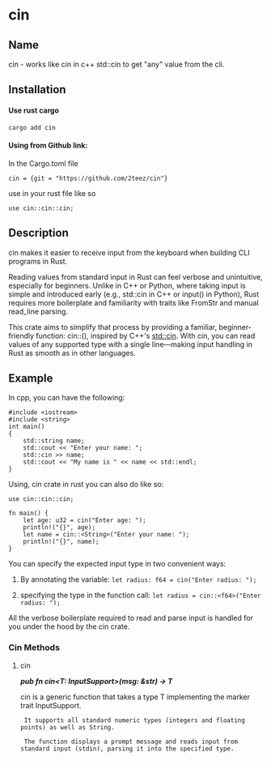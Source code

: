 # cin

## Name

cin - works like cin in c++ std::cin to get "any" value from the cli.

## Installation


#### Use rust cargo


    cargo add cin


  #### Using from Github link:
 In the Cargo.toml file

    cin = {git = "https://github.com/2teez/cin"}


 use in your rust file like so

    use cin::cin::cin;


 ## Description

 cin makes it easier to receive input from the keyboard when building CLI programs in Rust.

 Reading values from standard input in Rust can feel verbose and unintuitive, especially for beginners. Unlike in C++ or Python, where taking input is simple and introduced early (e.g., std::cin in C++ or input() in Python), Rust requires more boilerplate and familiarity with traits like FromStr and manual read_line parsing.

 This crate aims to simplify that process by providing a familiar, beginner-friendly function: cin::<T>(), inspired by C++'s [std::cin](https://en.cppreference.com/w/cpp/io/cin.html). With cin, you can read values of any supported type with a single line—making input handling in Rust as smooth as in other languages.


## Example


In cpp, you can have the following:
```
#include <iostream>
#include <string>
int main()
{
    std::string name;
    std::cout << "Enter your name: ";
    std::cin >> name;
    std::cout << "My name is " << name << std::endl;
}
```

Using, cin crate in rust you can also do like so:
```
use cin::cin::cin;

fn main() {
    let age: u32 = cin("Enter age: ");
    println!("{}", age);
    let name = cin::<String>("Enter your name: ");
    println!("{}", name);
}
```

You can specify the expected input type in two convenient ways:

  1. By annotating the variable: `let radius: f64 = cin("Enter radius: ");`

  2. specifying the type in the function call: `let radius = cin::<f64>("Enter radius: ");`

All the verbose boilerplate required to read and parse input is handled for you under the hood by the cin crate.

### Cin Methods


1. cin

    __*pub fn cin<T: InputSupport>(msg: &str) -> T*__

    cin is a generic function that takes a type T implementing the marker trait InputSupport.

        It supports all standard numeric types (integers and floating points) as well as String.

        The function displays a prompt message and reads input from standard input (stdin), parsing it into the specified type.
